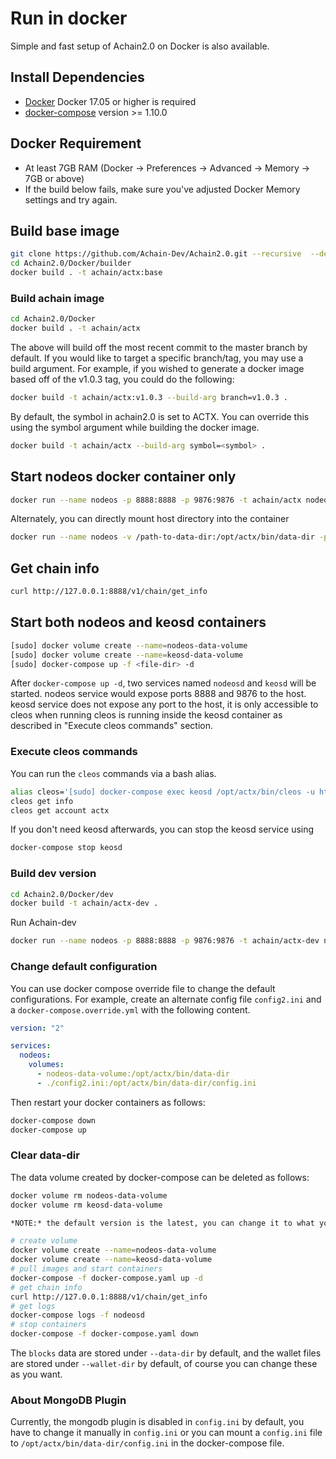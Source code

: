 # Run in docker

Simple and fast setup of Achain2.0 on Docker is also available.

## Install Dependencies

- [Docker](https://docs.docker.com) Docker 17.05 or higher is required
- [docker-compose](https://docs.docker.com/compose/) version >= 1.10.0

## Docker Requirement

- At least 7GB RAM (Docker -> Preferences -> Advanced -> Memory -> 7GB or above)
- If the build below fails, make sure you've adjusted Docker Memory settings and try again.

## Build base image

```bash
git clone https://github.com/Achain-Dev/Achain2.0.git --recursive  --depth 1
cd Achain2.0/Docker/builder
docker build . -t achain/actx:base
```
### Build achain image

```bash
cd Achain2.0/Docker 
docker build . -t achain/actx
```

The above will build off the most recent commit to the master branch by default. If you would like to target a specific branch/tag, you may use a build argument. For example, if you wished to generate a docker image based off of the v1.0.3 tag, you could do the following:

```bash
docker build -t achain/actx:v1.0.3 --build-arg branch=v1.0.3 .
```

By default, the symbol in achain2.0 is set to ACTX. You can override this using the symbol argument while building the docker image.

```bash
docker build -t achain/actx --build-arg symbol=<symbol> .
```

## Start nodeos docker container only

```bash
docker run --name nodeos -p 8888:8888 -p 9876:9876 -t achain/actx nodeosd.sh -e --http-alias=nodeos:8888 --http-alias=127.0.0.1:8888 --http-alias=localhost:8888 arg1 arg2
```

Alternately, you can directly mount host directory into the container

```bash
docker run --name nodeos -v /path-to-data-dir:/opt/actx/bin/data-dir -p 8888:8888 -p 9876:9876 -t achain/actx nodeosd.sh -e --http-alias=nodeos:8888 --http-alias=127.0.0.1:8888 --http-alias=localhost:8888 arg1 arg2
```

## Get chain info

```bash
curl http://127.0.0.1:8888/v1/chain/get_info
```

## Start both nodeos and keosd containers

```bash
[sudo] docker volume create --name=nodeos-data-volume
[sudo] docker volume create --name=keosd-data-volume
[sudo] docker-compose up -f <file-dir> -d
```

After `docker-compose up -d`, two services named `nodeosd` and `keosd` will be started. nodeos service would expose ports 8888 and 9876 to the host. keosd service does not expose any port to the host, it is only accessible to cleos when running cleos is running inside the keosd container as described in "Execute cleos commands" section.

### Execute cleos commands

You can run the `cleos` commands via a bash alias.

```bash
alias cleos='[sudo] docker-compose exec keosd /opt/actx/bin/cleos -u http://nodeosd:8888 --wallet-url http://localhost:8900'
cleos get info
cleos get account actx
```

If you don't need keosd afterwards, you can stop the keosd service using

```bash
docker-compose stop keosd
```

### Build dev version

```bash
cd Achain2.0/Docker/dev
docker build -t achain/actx-dev .
```
Run Achain-dev

```bash
docker run --name nodeos -p 8888:8888 -p 9876:9876 -t achain/actx-dev nodeosd.sh -e --http-alias=nodeos:8888 --http-alias=127.0.0.1:8888 --http-alias=localhost:8888 --genesis-json /genesis.json --p2p-peer-address <peer-address>
```

### Change default configuration

You can use docker compose override file to change the default configurations. For example, create an alternate config file `config2.ini` and a `docker-compose.override.yml` with the following content.

```yaml
version: "2"

services:
  nodeos:
    volumes:
      - nodeos-data-volume:/opt/actx/bin/data-dir
      - ./config2.ini:/opt/actx/bin/data-dir/config.ini
```

Then restart your docker containers as follows:

```bash
docker-compose down
docker-compose up
```

### Clear data-dir

The data volume created by docker-compose can be deleted as follows:

```bash
docker volume rm nodeos-data-volume
docker volume rm keosd-data-volume
```
```bash
*NOTE:* the default version is the latest, you can change it to what you want

# create volume
docker volume create --name=nodeos-data-volume
docker volume create --name=keosd-data-volume
# pull images and start containers
docker-compose -f docker-compose.yaml up -d
# get chain info
curl http://127.0.0.1:8888/v1/chain/get_info
# get logs
docker-compose logs -f nodeosd
# stop containers
docker-compose -f docker-compose.yaml down
```

The `blocks` data are stored under `--data-dir` by default, and the wallet files are stored under `--wallet-dir` by default, of course you can change these as you want.

### About MongoDB Plugin

Currently, the mongodb plugin is disabled in `config.ini` by default, you have to change it manually in `config.ini` or you can mount a `config.ini` file to `/opt/actx/bin/data-dir/config.ini` in the docker-compose file.
